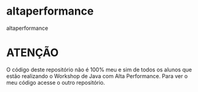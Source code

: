 # altaperformance
altaperformance

<h1><b>ATENÇÃO</b></h1>

O código deste repositório não é 100% meu e sim de todos os alunos que estão realizando o Workshop de Java com Alta Performance.
Para ver o meu código acesse o outro repositório.
